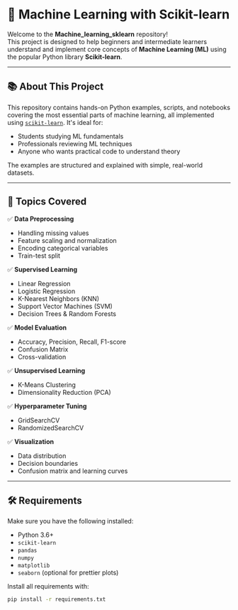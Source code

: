 # 🧠 Machine Learning with Scikit-learn

Welcome to the **Machine_learning_sklearn** repository!  
This project is designed to help beginners and intermediate learners understand and implement core concepts of **Machine Learning (ML)** using the popular Python library **Scikit-learn**.

---

## 📚 About This Project

This repository contains hands-on Python examples, scripts, and notebooks covering the most essential parts of machine learning, all implemented using [`scikit-learn`](https://scikit-learn.org/). It's ideal for:

- Students studying ML fundamentals
- Professionals reviewing ML techniques
- Anyone who wants practical code to understand theory

The examples are structured and explained with simple, real-world datasets.

---

## 🧩 Topics Covered

✅ **Data Preprocessing**
- Handling missing values
- Feature scaling and normalization
- Encoding categorical variables
- Train-test split

✅ **Supervised Learning**
- Linear Regression
- Logistic Regression
- K-Nearest Neighbors (KNN)
- Support Vector Machines (SVM)
- Decision Trees & Random Forests

✅ **Model Evaluation**
- Accuracy, Precision, Recall, F1-score
- Confusion Matrix
- Cross-validation

✅ **Unsupervised Learning**
- K-Means Clustering
- Dimensionality Reduction (PCA)

✅ **Hyperparameter Tuning**
- GridSearchCV
- RandomizedSearchCV

✅ **Visualization**
- Data distribution
- Decision boundaries
- Confusion matrix and learning curves

---

## 🛠️ Requirements

Make sure you have the following installed:

- Python 3.6+
- `scikit-learn`
- `pandas`
- `numpy`
- `matplotlib`
- `seaborn` (optional for prettier plots)

Install all requirements with:

```bash
pip install -r requirements.txt
